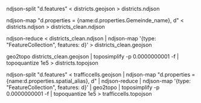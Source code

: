 ndjson-split "d.features" < districts.geojson > districts.ndjson

ndjson-map "d.properties = {name:d.properties.Gemeinde_name}, d" < districts.ndjson > districts_clean.ndjson

ndjson-reduce < districts_clean.ndjson | ndjson-map '{type: "FeatureCollection", features: d}' > districts_clean.geojson

geo2topo districts_clean.geojson | toposimplify -p 0.0000000001 -f | topoquantize 1e5 > districts.topojson



ndjson-split "d.features" < trafficcells.geojson | ndjson-map "d.properties = {name:d.properties.spatial_alias}, d" | ndjson-reduce | ndjson-map '{type: "FeatureCollection", features: d}' | geo2topo | toposimplify -p 0.0000000001 -f | topoquantize 1e5 > trafficcells.topojson